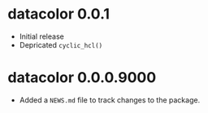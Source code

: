 # datacolor 0.0.1

* Initial release
* Depricated `cyclic_hcl()`

# datacolor 0.0.0.9000

* Added a `NEWS.md` file to track changes to the package.



